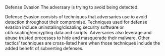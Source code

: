 Defense Evasion
The adversary is trying to avoid being detected.

Defense Evasion consists of techniques that adversaries use to avoid detection throughout their compromise. Techniques used for defense evasion include uninstalling/disabling security software or obfuscating/encrypting data and scripts. Adversaries also leverage and abuse trusted processes to hide and masquerade their malware. Other tactics’ techniques are cross-listed here when those techniques include the added benefit of subverting defenses.
